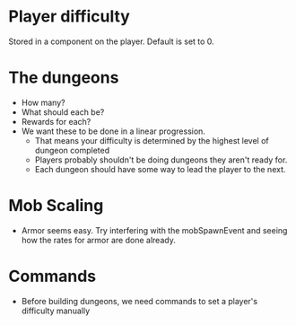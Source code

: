 # Player difficulty
Stored in a component on the player.
Default is set to 0.

# The dungeons
* How many? 
* What should each be?
* Rewards for each?
* We want these to be done in a linear progression. 
  * That means your difficulty is determined by the highest level of dungeon completed
  * Players probably shouldn't be doing dungeons they aren't ready for.
  * Each dungeon should have some way to lead the player to the next.

# Mob Scaling
* Armor seems easy. Try interfering with the mobSpawnEvent and seeing how the rates for armor are done already.

# Commands
* Before building dungeons, we need commands to set a player's difficulty manually